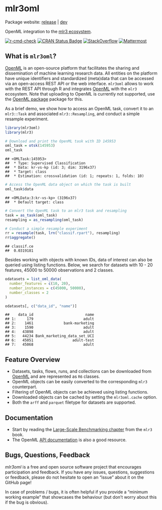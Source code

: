 
# mlr3oml

Package website: [release](https://mlr3oml.mlr-org.com/) |
[dev](https://mlr3oml.mlr-org.com/dev/)

OpenML integration to the [mlr3 ecosystem](https://mlr-org.com/).

[![r-cmd-check](https://github.com/mlr-org/mlr3oml/actions/workflows/r-cmd-check.yml/badge.svg)](https://github.com/mlr-org/mlr3oml/actions/workflows/r-cmd-check.yml)
[![CRAN Status
Badge](https://www.r-pkg.org/badges/version-ago/mlr3oml)](https://cran.r-project.org/package=mlr3oml)
[![StackOverflow](https://img.shields.io/badge/stackoverflow-mlr3-orange.svg)](https://stackoverflow.com/questions/tagged/mlr3)
[![Mattermost](https://img.shields.io/badge/chat-mattermost-orange.svg)](https://lmmisld-lmu-stats-slds.srv.mwn.de/mlr_invite/)

## What is `mlr3oml`?

[OpenML](https://www.openml.org) is an open-source platform that
facilitates the sharing and dissemination of machine learning research
data. All entities on the platform have unique identifiers and
standardized (meta)data that can be accessed via an open-access REST API
or the web interface. `mlr3oml` allows to work with the REST API through
R and integrates [OpenML](https://www.openml.org) with the `mlr3`
ecosystem. Note that uploading to OpenML is currently not supported, use
the [OpenML package](https://cran.r-project.org/package=OpenML) package
for this.

As a brief demo, we show how to access an OpenML task, convert it to an
`mlr3::Task` and associated `mlr3::Resampling`, and conduct a simple
resample experiment.

``` r
library(mlr3oml)
library(mlr3)

# Download and print the OpenML task with ID 145953
oml_task = otsk(145953)
oml_task
```

    ## <OMLTask:145953>
    ##  * Type: Supervised Classification
    ##  * Data: kr-vs-kp (id: 3; dim: 3196x37)
    ##  * Target: class
    ##  * Estimation: crossvalidation (id: 1; repeats: 1, folds: 10)

``` r
# Access the OpenML data object on which the task is built
oml_task$data
```

    ## <OMLData:3:kr-vs-kp> (3196x37)
    ##  * Default target: class

``` r
# Convert the OpenML task to an mlr3 task and resampling
task = as_task(oml_task)
resampling = as_resampling(oml_task)

# Conduct a simple resample experiment
rr = resample(task, lrn("classif.rpart"), resampling)
rr$aggregate()
```

    ## classif.ce 
    ##  0.0319181

Besides working with objects with known IDs, data of interest can also
be queried using listing functions. Below, we search for datasets with
10 - 20 features, 45000 to 50000 observations and 2 classes.

``` r
odatasets = list_oml_data(
  number_features = c(10, 20),
  number_instances = c(45000, 50000),
  number_classes = 2
)

odatasets[, c("data_id", "name")]
```

    ##    data_id                        name
    ## 1:     179                       adult
    ## 2:    1461              bank-marketing
    ## 3:    1590                       adult
    ## 4:   43898                       adult
    ## 5:   44234 Bank_marketing_data_set_UCI
    ## 6:   45051                  adult-test
    ## 7:   45068                       adult

## Feature Overview

  - Datasets, tasks, flows, runs, and collections can be downloaded from
    [OpenML](https://www.openml.org) and are represented as `R6`
    classes.
  - OpenML objects can be easily converted to the corresponding `mlr3`
    counterpart.
  - Filtering of OpenML objects can be achieved using listing functions.
  - Downloaded objects can be cached by setting the `mlr3oml.cache`
    option.
  - Both the `arff` and `parquet` filetype for datasets are supported.

## Documentation

  - Start by reading the [Large-Scale Benchmarking
    chapter](https://mlr3book.mlr-org.com/chapters/chapter11/large-scale_benchmarking.html)
    from the `mlr3` book.
  - The OpenML [API documentation](https://www.openml.org/apis) is also
    a good resource.

## Bugs, Questions, Feedback

*mlr3oml* is a free and open source software project that encourages
participation and feedback. If you have any issues, questions,
suggestions or feedback, please do not hesitate to open an “issue” about
it on the GitHub page\!

In case of problems / bugs, it is often helpful if you provide a
“minimum working example” that showcases the behaviour (but don’t
worry about this if the bug is obvious).
